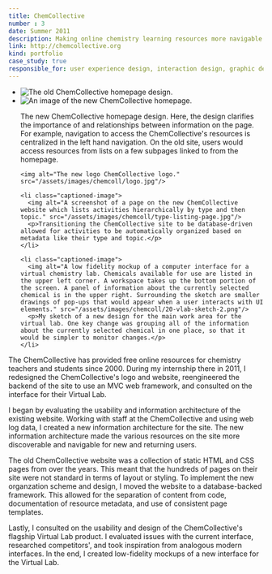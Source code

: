 ```yaml
---
title: ChemCollective
number : 3
date: Summer 2011
description: Making online chemistry learning resources more navigable
link: http://chemcollective.org
kind: portfolio
case_study: true
responsible_for: user experience design, interaction design, graphic design, information architecture, frontend development, backend development
---
```

<div class="images">
  <ul>
    <li>
      <img alt="The old ChemCollective homepage design." src="/assets/images/chemcoll/old-homepage.png"/>
    </li>
    <li class="captioned-image">
      <img alt="An image of the new ChemCollective homepage." src="/assets/images/chemcoll/chemcollective-homepage.png"/>
      <p>The new ChemCollective homepage design. Here, the design clarifies the importance of and relationships between information on the page. For example, navigation to access the ChemCollective's resources is centralized in the left hand navigation. On the old site, users would access resources from lists on a few subpages linked to from the homepage.</p>
    </li>

    <img alt="The new logo ChemCollective logo." src="/assets/images/chemcoll/logo.jpg"/>

    <li class="captioned-image">
      <img alt="A screenshot of a page on the new ChemCollective website which lists activities hierarchically by type and then topic." src="/assets/images/chemcoll/type-listing-page.jpg"/>
      <p>Transitioning the ChemCollective site to be database-driven allowed for activities to be automatically organized based on metadata like their type and topic.</p>
    </li>

    <li class="captioned-image">
      <img alt="A low fidelity mockup of a computer interface for a virtual chemistry lab. Chemicals available for use are listed in the upper left corner. A workspace takes up the bottom portion of the screen. A panel of information about the currently selected chemical is in the upper right. Surrounding the sketch are smaller drawings of pop-ups that would appear when a user interacts with UI elements." src="/assets/images/chemcoll/20-vlab-sketch-2.png"/>
      <p>My sketch of a new design for the main work area for the virtual lab. One key change was grouping all of the information about the currently selected chemical in one place, so that it would be simpler to monitor changes.</p>
    </li>
  </ul>
</div>

<div class="project-overview">
  <p>The ChemCollective has provided free online resources for chemistry teachers and students since 2000. During my internship there in 2011, I redesigned the ChemCollective's logo and website, reengineered the backend of the site to use an MVC web framework, and consulted on the interface for their Virtual Lab.</p>

  <p>I began by evaluating the usability and information architecture of the existing website. Working with staff at the ChemCollective and using web log data, I created a new information architecture for the site. The new information architecture made the various resources on the site more discoverable and navigable for new and returning users.</p>

  <p>The old ChemCollective website was a collection of static HTML and CSS pages from over the years. This meant that the hundreds of pages on their site were not standard in terms of layout or styling. To implement the new organzation scheme and design, I moved the website to a database-backed framework. This allowed for the separation of content from code, documentation of resource metadata, and use of consistent page templates.</p>

  <p>Lastly, I consulted on the usability and design of the ChemCollective's flagship Virtual Lab product. I evaluated issues with the current interface, researched competitors', and took inspiration from analogous modern interfaces. In the end, I created low-fidelity mockups of a new interface for the Virtual Lab.</p>
</div>




